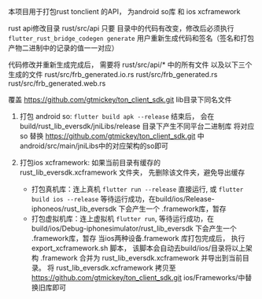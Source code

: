 本项目用于打包rust tonclient 的API， 为android so库 和 ios xcframework

rust api修改目录 rust/src/api
只要 目录中的代码有改变，修改后必须执行 `flutter_rust_bridge_codegen generate`
用户重新生成代码和签名（签名和打包产物二进制中的记录的值一一对应）

代码修改并重新生成完成后， 需要将
rust/src/api/* 中的所有文件
以及以下三个生成的文件
rust/src/frb_generated.io.rs
rust/src/frb_generated.rs
rust/src/frb_generated.web.rs

覆盖 https://github.com/gtmickey/ton_client_sdk.git lib目录下同名文件

1. 打包 android so: `flutter build apk --release` 结束后， 会在build/rust_lib_eversdk/jniLibs/release
   目录下产生不同平台二进制库
   将对应 so 替换 https://github.com/gtmickey/ton_client_sdk.git 中
   android/src/main/jniLibs中的对应架构的so即可

2. 打包ios xcframework:
   如果当前目录有缓存的 rust_lib_eversdk.xcframework 文件夹， 先删除该文件夹，避免导出缓存
   - 打包真机库：连上真机 `flutter run --release` 直接运行, 或 `flutter build ios --release` 等待运行成功，在build/ios/Release-iphoneos/rust_lib_eversdk
   下会产生一个 .framework库，暂存
   - 打包虚拟机库：连上虚拟机 `flutter run`,
   等待运行成功，在build/ios/Debug-iphonesimulator/rust_lib_eversdk 下会产生一个 .framework库，暂存
   当ios两种设备.framework 库打包完成后，
   执行 export_xcframework.sh 脚本， 该脚本会自动去build/ios/目录将以上架构 .framework 合并为
   rust_lib_eversdk.xcframework 并导出到当前目录。
   将 rust_lib_eversdk.xcframework 拷贝至  https://github.com/gtmickey/ton_client_sdk.git
   ios/Frameworks/中替换旧库即可





